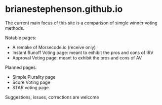 # brianestephenson.github.io
The current main focus of this site is a comparison of simgle winner voting methods. 

Notable pages: 
* A remake of <span>Morsecode.io</span> (receive only)
* Instant Runoff Voting page: meant to exhibit the pros and cons of IRV
* Approval Voting page: meant to exhibit the pros and cons of AV

Planned pages:
+ Simple Plurality page
+ Score Voting page
+ STAR voting page

Suggestions, issues, corrections are welcome